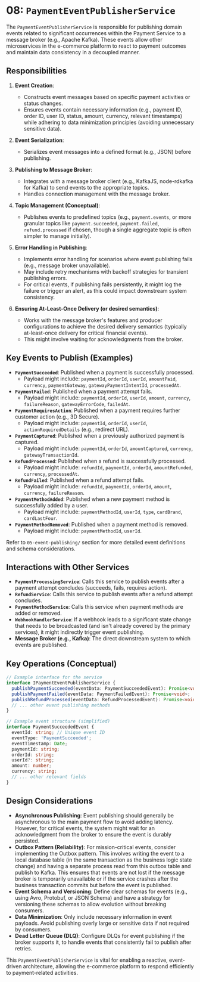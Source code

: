 # 08: `PaymentEventPublisherService`

The `PaymentEventPublisherService` is responsible for publishing domain events related to significant occurrences within the Payment Service to a message broker (e.g., Apache Kafka). These events allow other microservices in the e-commerce platform to react to payment outcomes and maintain data consistency in a decoupled manner.

## Responsibilities

1.  **Event Creation**: 
    *   Constructs event messages based on specific payment activities or status changes.
    *   Ensures events contain necessary information (e.g., payment ID, order ID, user ID, status, amount, currency, relevant timestamps) while adhering to data minimization principles (avoiding unnecessary sensitive data).

2.  **Event Serialization**: 
    *   Serializes event messages into a defined format (e.g., JSON) before publishing.

3.  **Publishing to Message Broker**: 
    *   Integrates with a message broker client (e.g., KafkaJS, node-rdkafka for Kafka) to send events to the appropriate topics.
    *   Handles connection management with the message broker.

4.  **Topic Management (Conceptual)**: 
    *   Publishes events to predefined topics (e.g., `payment.events`, or more granular topics like `payment.succeeded`, `payment.failed`, `refund.processed` if chosen, though a single aggregate topic is often simpler to manage initially).

5.  **Error Handling in Publishing**: 
    *   Implements error handling for scenarios where event publishing fails (e.g., message broker unavailable).
    *   May include retry mechanisms with backoff strategies for transient publishing errors.
    *   For critical events, if publishing fails persistently, it might log the failure or trigger an alert, as this could impact downstream system consistency.

6.  **Ensuring At-Least-Once Delivery (or desired semantics)**:
    *   Works with the message broker's features and producer configurations to achieve the desired delivery semantics (typically at-least-once delivery for critical financial events).
    *   This might involve waiting for acknowledgments from the broker.

## Key Events to Publish (Examples)

*   **`PaymentSucceeded`**: Published when a payment is successfully processed.
    *   Payload might include: `paymentId`, `orderId`, `userId`, `amountPaid`, `currency`, `paymentGateway`, `gatewayPaymentIntentId`, `processedAt`.
*   **`PaymentFailed`**: Published when a payment attempt fails.
    *   Payload might include: `paymentId`, `orderId`, `userId`, `amount`, `currency`, `failureReason`, `gatewayErrorCode`, `failedAt`.
*   **`PaymentRequiresAction`**: Published when a payment requires further customer action (e.g., 3D Secure).
    *   Payload might include: `paymentId`, `orderId`, `userId`, `actionRequiredDetails` (e.g., redirect URL).
*   **`PaymentCaptured`**: Published when a previously authorized payment is captured.
    *   Payload might include: `paymentId`, `orderId`, `amountCaptured`, `currency`, `gatewayTransactionId`.
*   **`RefundProcessed`**: Published when a refund is successfully processed.
    *   Payload might include: `refundId`, `paymentId`, `orderId`, `amountRefunded`, `currency`, `processedAt`.
*   **`RefundFailed`**: Published when a refund attempt fails.
    *   Payload might include: `refundId`, `paymentId`, `orderId`, `amount`, `currency`, `failureReason`.
*   **`PaymentMethodAdded`**: Published when a new payment method is successfully added by a user.
    *   Payload might include: `paymentMethodId`, `userId`, `type`, `cardBrand`, `cardLastFour`.
*   **`PaymentMethodRemoved`**: Published when a payment method is removed.
    *   Payload might include: `paymentMethodId`, `userId`.

Refer to `05-event-publishing/` section for more detailed event definitions and schema considerations.

## Interactions with Other Services

*   **`PaymentProcessingService`**: Calls this service to publish events after a payment attempt concludes (succeeds, fails, requires action).
*   **`RefundService`**: Calls this service to publish events after a refund attempt concludes.
*   **`PaymentMethodService`**: Calls this service when payment methods are added or removed.
*   **`WebhookHandlerService`**: If a webhook leads to a significant state change that needs to be broadcasted (and isn't already covered by the primary services), it might indirectly trigger event publishing.
*   **Message Broker (e.g., Kafka)**: The direct downstream system to which events are published.

## Key Operations (Conceptual)

```typescript
// Example interface for the service
interface IPaymentEventPublisherService {
  publishPaymentSucceeded(eventData: PaymentSucceededEvent): Promise<void>;
  publishPaymentFailed(eventData: PaymentFailedEvent): Promise<void>;
  publishRefundProcessed(eventData: RefundProcessedEvent): Promise<void>;
  // ... other event publishing methods
}

// Example event structure (simplified)
interface PaymentSucceededEvent {
  eventId: string; // Unique event ID
  eventType: 'PaymentSucceeded';
  eventTimestamp: Date;
  paymentId: string;
  orderId: string;
  userId?: string;
  amount: number;
  currency: string;
  // ... other relevant fields
}
```

## Design Considerations

*   **Asynchronous Publishing**: Event publishing should generally be asynchronous to the main payment flow to avoid adding latency. However, for critical events, the system might wait for an acknowledgment from the broker to ensure the event is durably persisted.
*   **Outbox Pattern (Reliability)**: For mission-critical events, consider implementing the Outbox pattern. This involves writing the event to a local database table (in the same transaction as the business logic state change) and having a separate process read from this outbox table and publish to Kafka. This ensures that events are not lost if the message broker is temporarily unavailable or if the service crashes after the business transaction commits but before the event is published.
*   **Event Schema and Versioning**: Define clear schemas for events (e.g., using Avro, Protobuf, or JSON Schema) and have a strategy for versioning these schemas to allow evolution without breaking consumers.
*   **Data Minimization**: Only include necessary information in event payloads. Avoid publishing overly large or sensitive data if not required by consumers.
*   **Dead Letter Queue (DLQ)**: Configure DLQs for event publishing if the broker supports it, to handle events that consistently fail to publish after retries.

This `PaymentEventPublisherService` is vital for enabling a reactive, event-driven architecture, allowing the e-commerce platform to respond efficiently to payment-related activities.
